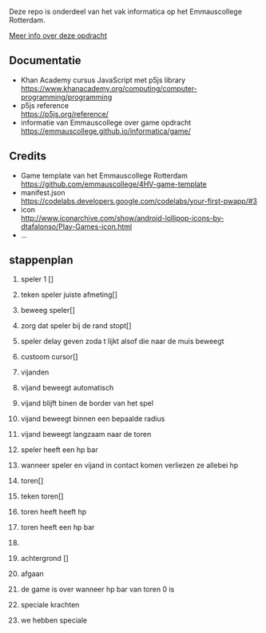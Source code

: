 Deze repo is onderdeel van het vak informatica op het Emmauscollege Rotterdam.

[Meer info over deze opdracht](https://informatica.emmauscollege.nl/)

## Documentatie
- Khan Academy cursus JavaScript met p5js library <br>
https://www.khanacademy.org/computing/computer-programming/programming
- p5js reference <br>
https://p5js.org/reference/
- informatie van Emmauscollege over game opdracht <br>
https://emmauscollege.github.io/informatica/game/

## Credits
- Game template van het Emmauscollege Rotterdam <br>
        https://github.com/emmauscollege/4HV-game-template
- manifest.json <br>
        https://codelabs.developers.google.com/codelabs/your-first-pwapp/#3
- icon <br>
        http://www.iconarchive.com/show/android-lollipop-icons-by-dtafalonso/Play-Games-icon.html
- ...

## stappenplan

 

1. speler 1  []
2. teken speler juiste afmeting[]
3. beweeg speler[]
4. zorg dat speler bij de rand stopt[]
5. speler delay geven zoda t lijkt alsof die naar de muis beweegt
6. custoom cursor[]


1. vijanden
2.  vijand beweegt automatisch
3.  vijand blijft binen de border van het spel
4.  vijand beweegt binnen een bepaalde radius
5.  vijand beweegt langzaam naar de toren
6.  speler heeft een hp bar
7.  wanneer speler en vijand in contact komen verliezen ze allebei hp


1. toren[]
2.  teken toren[]
3.  toren heeft heeft hp
4.  toren heeft een hp bar
5.  


1. achtergrond []


1. afgaan
2.  de game is over wanneer hp bar van toren 0 is


1. speciale krachten
2.  we hebben speciale 